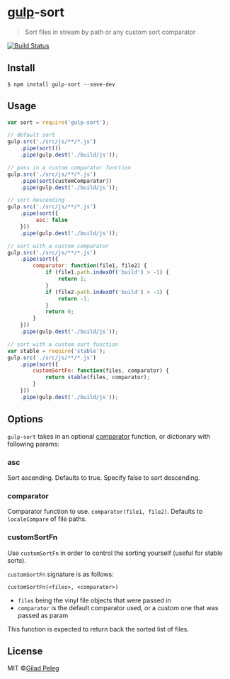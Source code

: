 # [gulp](https://github.com/wearefractal/gulp)-sort
> Sort files in stream by path or any custom sort comparator

[![Build Status](http://img.shields.io/travis/pgilad/gulp-sort/master.svg?style=flat)](https://travis-ci.org/pgilad/gulp-sort)

## Install

`$ npm install gulp-sort --save-dev`

## Usage

```js
var sort = require('gulp-sort');

// default sort
gulp.src('./src/js/**/*.js')
    .pipe(sort())
    .pipe(gulp.dest('./build/js'));

// pass in a custom comparator function
gulp.src('./src/js/**/*.js')
    .pipe(sort(customComparator))
    .pipe(gulp.dest('./build/js'));

// sort descending
gulp.src('./src/js/**/*.js')
    .pipe(sort({
         asc: false
    }))
    .pipe(gulp.dest('./build/js'));

// sort with a custom comparator
gulp.src('./src/js/**/*.js')
    .pipe(sort({
        comparator: function(file1, file2) {
            if (file1.path.indexOf('build') > -1) {
                return 1;
            }
            if (file2.path.indexOf('build') > -1) {
                return -1;
            }
            return 0;
        }
    }))
    .pipe(gulp.dest('./build/js'));

// sort with a custom sort function
var stable = require('stable');
gulp.src('./src/js/**/*.js')
    .pipe(sort({
        customSortFn: function(files, comparator) {
            return stable(files, comparator);
        }
    }))
    .pipe(gulp.dest('./build/js'));
```

## Options

`gulp-sort` takes in an optional [comparator](#comparator) function, or dictionary with following params:

### asc

Sort ascending. Defaults to true. Specify false to sort descending.

### comparator

Comparator function to use. `comparator(file1, file2)`. Defaults to `localeCompare` of file paths.

### customSortFn

Use `customSortFn` in order to control the sorting yourself (useful for stable sorts).

`customSortFn` signature is as follows:

`customSortFn(<files>, <comparator>)`

- `files` being the vinyl file objects that were passed in
- `comparator` is the default comparator used, or a custom one that was passed as param

This function is expected to return back the sorted list of files.

## License

MIT ©[Gilad Peleg](http://giladpeleg.com)
